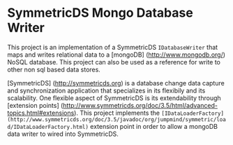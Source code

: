 SymmetricDS Mongo Database Writer
===============

This project is an implementation of a SymmetricDS `IDatabaseWriter` that maps and writes relational data to a [mongoDB] (http://www.mongodb.org/) NoSQL database.  This project can also be used as a reference for write to other non sql based data stores.

[SymmetricDS] (http://symmetricds.org) is a database change data capture and synchronization application that specializes in its flexibily and its scalability.  One flexible aspect of SymmetricDS is its extendability through [extension points] (http://www.symmetricds.org/doc/3.5/html/advanced-topics.html#extensions).  This project implements the `[IDataLoaderFactory] (http://www.symmetricds.org/doc/3.5/javadoc/org/jumpmind/symmetric/load/IDataLoaderFactory.html)` extension point in order to allow a mongoDB data writer to wired into SymmetricDS.
